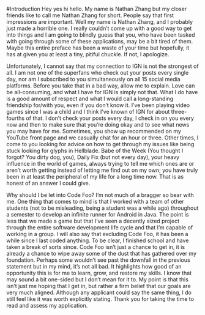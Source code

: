 #Introduction
Hey yes hi hello. My name is Nathan Zhang but my closer friends like to call me Nathan Zhang for short. People say that first impressions are important. Well my name is Nathan Zhang, and I probably just made a horrible one. I really couldn’t come up with a good way to get into things and I am going to blindly guess that you, who have been tasked with going through some of these applications, may be a bit tired of them. Maybe this entire preface has been a waste of your time but hopefully, it has at given you at least a tiny, pitiful chuckle. If not, I apologize.

Unfortunately, I cannot say that my connection to IGN is not the strongest of all. I am not one of the superfans who check out your posts every single day, nor am I subscribed to you simultaneously on all 15 social media platforms. Before you take that in a bad way, allow me to explain. Love can be all-consuming, and what I have for IGN is simply not that. What I do have is a good amount of respect and what I would call a long-standing friendship for/with you, even if you don’t know it. I’ve been playing video games since I was a child and I think I’ve known of IGN for about three-fourths of that. I don’t check your posts every day, I check in on you every now and then to make sure that you’re doing okay and to see what news you may have for me. Sometimes, you show up recommended on my YouTube front page and we casually chat for an hour or three. Other times, I come to you looking for advice on how to get through my issues like being stuck looking for glyphs in Hellblade. Babe of the Week (You thought I forgot? You dirty dog, you), Daily Fix (but not every day), your heavy influence in the world of games, always trying to tell me which ones are or aren’t worth getting instead of letting me find out on my own; you have truly been in at least the peripheral of my life for a long time now. That is as honest of an answer I could give.

Why should I be let into Code Foo? I’m not much of a bragger so bear with me. One thing that comes to mind is that I worked with a team of other students (not to be misleading, being a student was a while ago) throughout a semester to develop an infinite runner for Android in Java. The point is less that we made a game but that I’ve seen a decently sized project through the entire software development life cycle and that I’m capable of working in a group. I will also say that excluding Code Foo, it has been a while since I last coded anything. To be clear, I finished school and have taken a break of sorts since. Code Foo isn’t just a chance to get in, it is already a chance to wipe away some of the dust that has gathered over my foundation. Perhaps some wouldn’t see past the downfall in the previous statement but in my mind, it’s not all bad. It highlights how good of an opportunity this is for me to learn, grow, and restore my skills. I know that may sound a bit one-sided but I don’t mean for it to. My point is that this isn’t just me hoping that I get in, but rather a firm belief that our goals are very much aligned. Although any applicant could say the same thing, I do still feel like it was worth explicitly stating. Thank you for taking the time to read and assess my application.
